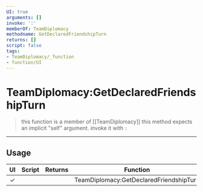 ```yaml
---
UI: true
arguments: []
invoke: ':'
memberOf: TeamDiplomacy
methodname: GetDeclaredFriendshipTurn
returns: []
script: false
tags:
- TeamDiplomacy/_function
- function/UI
---
```

# TeamDiplomacy:GetDeclaredFriendshipTurn
> this function is a member of [[TeamDiplomacy]]
> this method expects an implicit "self" argument. invoke it with `:`
-----
## Usage
|  UI | Script | Returns | Function | Arguments |
|:---:|:------:|-------:|:--------:|:---------|
|✓| ||TeamDiplomacy:GetDeclaredFriendshipTurn||
